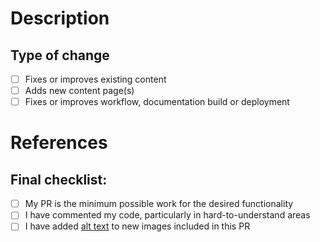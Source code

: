 # Description
<!-- What does this pull request (PR) do? Why is it necessary? -->
<!-- Tell us about your new content, improvement, or fix! -->
<!-- If you can, please add an image, or an animation "An image is worth a thousand words!" -->
<!-- You can use https://www.cockos.com/licecap/ or similar to create animations -->
<!-- You can also see a preview of the documentation changes you are submitting by clicking on "Details" to the right of the "Check the rendered docs here!" check on your PR.-->

## Type of change
<!-- Please delete options that are not relevant. -->
- [ ] Fixes or improves existing content
- [ ] Adds new content page(s)
- [ ] Fixes or improves workflow, documentation build or deployment

# References
<!-- What resources, documentation, and guides were used in the creation of this PR? -->
<!-- If this is a fix or otherwise resolves an issue, reference it here with "closes #(issue)" -->

## Final checklist:
- [ ] My PR is the minimum possible work for the desired functionality
- [ ] I have commented my code, particularly in hard-to-understand areas
- [ ] I have added [alt text](https://webaim.org/techniques/alttext/) to new images included in this PR